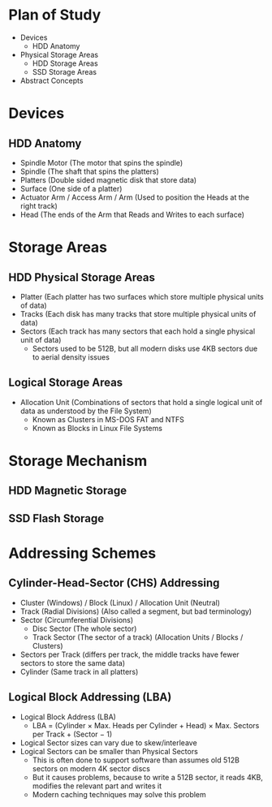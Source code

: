 # Plan of Study
- Devices
	- HDD Anatomy
- Physical Storage Areas
	- HDD Storage Areas
	- SSD Storage Areas
- Abstract Concepts
# Devices
## HDD Anatomy
- Spindle Motor (The motor that spins the spindle)
- Spindle (The shaft that spins the platters)
- Platters (Double sided magnetic disk that store data)
- Surface (One side of a platter)
- Actuator Arm / Access Arm / Arm (Used to position the Heads at the right track)
- Head (The ends of the Arm that Reads and Writes to each surface)
# Storage Areas
## HDD Physical Storage Areas
- Platter (Each platter has two surfaces which store multiple physical units of data)
- Tracks (Each disk has many tracks that store multiple physical units of data)
- Sectors (Each track has many sectors that each hold a single physical unit of data)
	- Sectors used to be 512B, but all modern disks use 4KB sectors due to aerial density issues
## Logical Storage Areas
- Allocation Unit (Combinations of sectors that hold a single logical unit of data as understood by the File System)
	- Known as Clusters in MS-DOS FAT and NTFS
	- Known as Blocks in Linux File Systems
# Storage Mechanism
## HDD Magnetic Storage
## SSD Flash Storage

# Addressing Schemes
## Cylinder-Head-Sector (CHS) Addressing
- Cluster (Windows) / Block (Linux) / Allocation Unit (Neutral)
- Track (Radial Divisions) (Also called a segment, but bad terminology)
- Sector (Circumferential Divisions)
	- Disc Sector (The whole sector)
	- Track Sector (The sector of a track) (Allocation Units / Blocks / Clusters)
- Sectors per Track (differs per track, the middle tracks have fewer sectors to store the same data)
- Cylinder (Same track in all platters)
## Logical Block Addressing (LBA)
- Logical Block Address (LBA)
	- LBA = (Cylinder × Max. Heads per Cylinder + Head) × Max. Sectors per Track + (Sector − 1)
- Logical Sector sizes can vary due to skew/interleave
- Logical Sectors can be smaller than Physical Sectors
	- This is often done to support software than assumes old 512B sectors on modern 4K sector discs
	- But it causes problems, because to write a 512B sector, it reads 4KB, modifies the relevant part and writes it
	- Modern caching techniques may solve this problem